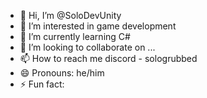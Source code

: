 - 👋 Hi, I’m @SoloDevUnity
- 👀 I’m interested in game development 
- 🌱 I’m currently learning C#
- 💞️ I’m looking to collaborate on ...
- 📫 How to reach me discord - sologrubbed
- 😄 Pronouns: he/him
- ⚡ Fun fact: 

<!---
SoloDevUnity/SoloDevUnity is a ✨ special ✨ repository because its `README.md` (this file) appears on your GitHub profile.
You can click the Preview link to take a look at your changes.
--->
